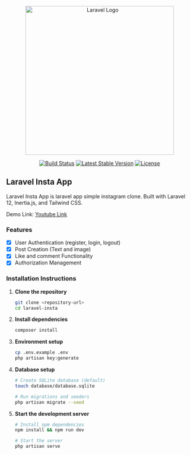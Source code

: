 <p align="center"><a href="https://laravel.com" target="_blank"><img src="https://raw.githubusercontent.com/laravel/art/master/logo-lockup/5%20SVG/2%20CMYK/1%20Full%20Color/laravel-logolockup-cmyk-red.svg" width="400" alt="Laravel Logo"></a></p>

<p align="center">
<a href="https://github.com/laravel/framework/actions"><img src="https://github.com/laravel/framework/workflows/tests/badge.svg" alt="Build Status"></a>
<a href="https://packagist.org/packages/laravel/framework"><img src="https://img.shields.io/packagist/v/laravel/framework" alt="Latest Stable Version"></a>
<a href="https://packagist.org/packages/laravel/framework"><img src="https://img.shields.io/packagist/l/laravel/framework" alt="License"></a>
</p>

## Laravel Insta App

Laravel Insta App is laravel app simple instagram clone. Built with Laravel 12, Inertia.js, and Tailwind CSS.

Demo Link: [Youtube Link](https://youtube.com)

### Features

- [x] User Authentication (register, login, logout)
- [x] Post Creation (Text and image)
- [x] Like and comment Functionality
- [x] Authorization Management

### Installation Instructions

1. **Clone the repository**

    ```bash
    git clone <repository-url>
    cd laravel-insta
    ```

2. **Install dependencies**

    ```bash
    composer install
    ```

3. **Environment setup**

    ```bash
    cp .env.example .env
    php artisan key:generate
    ```

4. **Database setup**

    ```bash
    # Create SQLite database (default)
    touch database/database.sqlite

    # Run migrations and seeders
    php artisan migrate --seed
    ```

5. **Start the development server**
    ```bash
    # Install npm dependencies
    npm install && npm run dev
   
    # Start the server
    php artisan serve
    ```